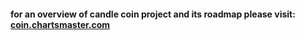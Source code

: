 #### for an overview of candle coin project and its roadmap please visit: [coin.chartsmaster.com](https://coin.chartsmaster.com/)



